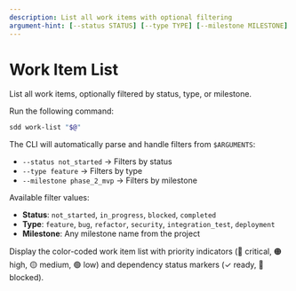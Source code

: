 ```yaml
---
description: List all work items with optional filtering
argument-hint: [--status STATUS] [--type TYPE] [--milestone MILESTONE]
---
```


# Work Item List

List all work items, optionally filtered by status, type, or milestone.

Run the following command:

```bash
sdd work-list "$@"
```

The CLI will automatically parse and handle filters from `$ARGUMENTS`:
- `--status not_started` → Filters by status
- `--type feature` → Filters by type
- `--milestone phase_2_mvp` → Filters by milestone

Available filter values:
- **Status**: `not_started`, `in_progress`, `blocked`, `completed`
- **Type**: `feature`, `bug`, `refactor`, `security`, `integration_test`, `deployment`
- **Milestone**: Any milestone name from the project

Display the color-coded work item list with priority indicators (🔴 critical, 🟠 high, 🟡 medium, 🟢 low) and dependency status markers (✓ ready, 🚫 blocked).
